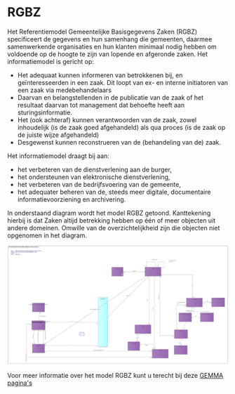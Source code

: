 # RGBZ

Het Referentiemodel Gemeentelijke Basisgegevens Zaken (RGBZ) specificeert de gegevens en hun samenhang die gemeenten, daarmee samenwerkende organisaties en hun klanten minimaal nodig hebben om voldoende op de hoogte te zijn van lopende en afgeronde zaken. Het informatiemodel is gericht op:

- Het adequaat kunnen informeren van betrokkenen bij, en geïnteresseerden in een zaak. Dit loopt van ex- en interne initiatoren van een zaak via medebehandelaars
- Daarvan en belangstellenden in de publicatie van de zaak of het resultaat daarvan tot management dat behoefte heeft aan sturingsinformatie.
- Het (ook achteraf) kunnen verantwoorden van de zaak, zowel inhoudelijk (is de zaak goed afgehandeld) als qua proces (is de zaak op de juiste wijze afgehandeld)
- Desgewenst kunnen reconstrueren van de (behandeling van de) zaak.

Het informatiemodel draagt bij aan:

- het verbeteren van de dienstverlening aan de burger,
- het ondersteunen van elektronische dienstverlening,
- het verbeteren van de bedrijfsvoering van de gemeente,
- het adequater beheren van de, steeds meer digitale, documentaire informatievoorziening en archivering.


In onderstaand diagram wordt het model RGBZ getoond. Kanttekening hierbij is dat Zaken altijd betrekking hebben op één of meer objecten uit andere domeinen. Omwille van de 
overzichtelijkheid zijn die objecten niet opgenomen in het diagram.

![Model RGBZ](../domeinen/image/EAID_8AC9A512_0538_48f7_B25E_5BC65B17A147.jpg)

Voor meer informatie over het model RGBZ kunt u terecht bij deze [GEMMA pagina's](https://vng-realisatie.github.io/RGBZ/)
